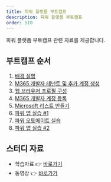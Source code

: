 ```yaml
---
title: 파워 플랫폼 부트캠프
description: 파워 플랫폼 부트캠프
order: 510
---
```


파워 플랫폼 부트캠프 관련 자료를 제공합니다.


## 부트캠프 순서 ##

1. [배경 설명][handson background]
2. [M365 개발자 테넌트 및 추가 계정 생성][handson m365 create]
3. [웹 브라우저 프로필 구성][handson browser profile]
4. [M365 개발자 계정 등록][handson m365 rego]
5. [Microsoft 리스트 만들기][handson m365 list]
6. [파워 앱 실습 #1][handson pas 1]
7. [파워 오토메이트 실습][handson pau]
8. [파워 앱 실습 #2][handson pas 2]


## 스터디 자료 ##

* 학습자료 👉 [바로가기][fdk pl900 materials]
* 동영상 👉 [바로가기][fdk pl900 playlist]


[fdk discussion]: https://github.com/fusiondevkr/blog/discussions

[fdk pl900 materials]: https://aka.ms/fdk/pl900/materials
[fdk pl900 playlist]: https://www.youtube.com/playlist?list=PL5_dhZuHiVhJNUJA00WVwrVfKPgi35CqI

[handson background]: ./background
[handson m365 create]: ./m365-account-setup
[handson browser profile]: ./web-browser-setup
[handson m365 rego]: ./m365-account-registration
[handson m365 list]: ./m365-list
[handson pas 1]: ./power-apps-1
[handson pau]: ./power-automate
[handson pas 2]: ./power-apps-2
